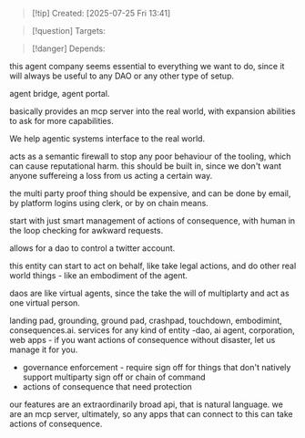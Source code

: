 
>[!tip] Created: [2025-07-25 Fri 13:41]

>[!question] Targets: 

>[!danger] Depends: 

this agent company seems essential to everything we want to do, since it will always be useful to any DAO or any other type of setup.

agent bridge, agent portal.

basically provides an mcp server into the real world, with expansion abilities to ask for more capabilities.

We help agentic systems interface to the real world.

acts as a semantic firewall to stop any poor behaviour of the tooling, which can cause reputational harm.  this should be built in, since we don't want anyone suffereing a loss from us acting a certain way.

the multi party proof thing should be expensive, and can be done by email, by platform logins using clerk, or by on chain means.

start with just smart management of actions of consequence, with human in the loop checking for awkward requests.

allows for a dao to control a twitter account.

this entity can start to act on behalf, like take legal actions, and do other real world things - like an embodiment of the agent.

daos are like virtual agents, since the take the will of multiplarty and act as one virtual person.

landing pad, grounding, ground pad, crashpad, touchdown, embodimint, consequences.ai.
services for any kind of entity -dao, ai agent, corporation, web apps - if you want actions of consequence without disaster, let us manage it for you.
- governance enforcement - require sign off for things that don't natively support multiparty sign off or chain of command
- actions of consequence that need protection

our features are an extraordinarily broad api, that is natural language.  we are an mcp server, ultimately, so any apps that can connect to this can take actions of consequence.


